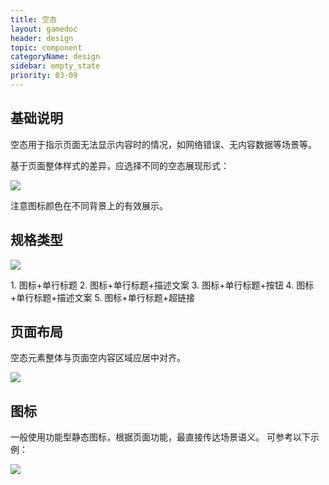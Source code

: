 ```yaml
---
title: 空态
layout: gamedoc
header: design
topic: component
categoryName: design
sidebar: empty_state
priority: 03-09
---
```


## 基础说明
空态用于指示页面无法显示内容时的情况，如网络错误、无内容数据等场景等。

基于页面整体样式的差异，应选择不同的空态展现形式：
<div class="m-doc-custom-examples">
	<div class="m-doc-custom-examples-correct"><img src="/img/game/design/component/empty_state/1.png">
		<p class="m-doc-custom-examples-text">注意图标颜色在不同背景上的有效展示。</p>
	</div>
</div>

## 规格类型
<div class="m-doc-custom-examples">
	<div class="m-doc-custom-examples-correct"><img src="/img/game/design/component/empty_state/2.png">
<p class="m-doc-custom-examples-text">1. 图标+单行标题
2. 图标+单行标题+描述文案
3. 图标+单行标题+按钮
4. 图标+单行标题+描述文案
5. 图标+单行标题+超链接</p>
	</div>
</div>

## 页面布局
空态元素整体与页面空内容区域应居中对齐。
<div class="m-doc-custom-examples">
	<div class="m-doc-custom-examples-correct"><img src="/img/game/design/component/empty_state/3.png">
	</div>
</div>


## 图标
一般使用功能型静态图标，根据页面功能，最直接传达场景语义。
可参考以下示例：
<div class="m-doc-custom-examples">
	<div class="m-doc-custom-examples-correct"><img src="/img/game/design/component/empty_state/4.png">
	</div>
</div>

